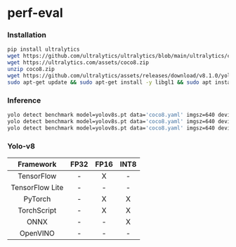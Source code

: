 # perf-eval

### Installation
```sh
pip install ultralytics
wget https://github.com/ultralytics/ultralytics/blob/main/ultralytics/cfg/datasets/coco8.yaml
wget https://ultralytics.com/assets/coco8.zip
unzip coco8.zip
wget https://github.com/ultralytics/assets/releases/download/v8.1.0/yolov8s.pt
sudo apt-get update && sudo apt-get install -y libgl1 && sudo apt install -y libusb-1.0-0
```

### Inference
```sh
yolo detect benchmark model=yolov8s.pt data='coco8.yaml' imgsz=640 device=cpu half=False int8=False
yolo detect benchmark model=yolov8s.pt data='coco8.yaml' imgsz=640 device=cpu half=True int8=False
yolo detect benchmark model=yolov8s.pt data='coco8.yaml' imgsz=640 device=cpu half=False int8=True
```

### Yolo-v8
| Framework  | FP32    | FP16    |  INT8    |
| :---:      | :---:   | :---:   |  :---:   |
| TensorFlow | - | X | - |
| TensorFlow Lite | - | - | - |
| PyTorch | - | X | X |
| TorchScript | - | X | X |
| ONNX | - | - | X |
| OpenVINO | - | - | - |
